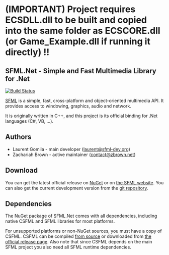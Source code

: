 # (IMPORTANT) Project requires ECSDLL.dll to be built and copied into the same folder as ECSCORE.dll (or Game_Example.dll if running it directly) !!

## SFML.Net - Simple and Fast Multimedia Library for .Net

[![Build Status](https://travis-ci.org/SFML/SFML.Net.svg?branch=master)](https://travis-ci.org/SFML/SFML.Net)

[SFML](https://www.sfml-dev.org) is a simple, fast, cross-platform and object-oriented multimedia API. It provides access to windowing,
graphics, audio and network.

It is originally written in C++, and this project is its official binding for .Net languages (C#, VB, ...).

## Authors

* Laurent Gomila - main developer (laurent@sfml-dev.org)
* Zachariah Brown - active maintainer (contact@zbrown.net)

## Download

You can get the latest official release on [NuGet](https://www.nuget.org/packages/SFML.Net/) or on [the
SFML website](https://www.sfml-dev.org/download/sfml.net).
You can also get the current development version from the [git repository](https://github.com/SFML/SFML.Net).

## Dependencies

The NuGet package of SFML.Net comes with all dependencies, including native CSFML
and SFML libraries for most platforms.

For unsupported platforms or non-NuGet sources, you must have a copy of CSFML. CSFML can be compiled [from
source](https://github.com/SFML/CSFML/) or downloaded from [the official release
page](https://www.sfml-dev.org/download/csfml/). Also note that since CSFML depends on
the main SFML project you also need all SFML runtime dependencies.
